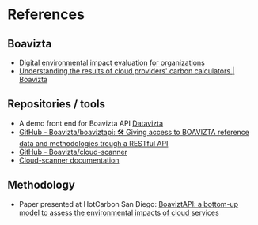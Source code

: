 # References

## Boavizta

- [Digital environmental impact evaluation for organizations](https://boavizta.org/en)
- [Understanding the results of cloud providers' carbon calculators | Boavizta](https://boavizta.org/en/blog/calculettes-carbone-clouds-providers)

## Repositories / tools

- A demo front end for Boavizta API [Datavizta](https://dataviz.boavizta.org/cloudimpact)
- [GitHub - Boavizta/boaviztapi: 🛠 Giving access to BOAVIZTA reference data and methodologies trough a RESTful API](https://github.com/Boavizta/boaviztapi)
- [GitHub - Boavizta/cloud-scanner](https://github.com/Boavizta/cloud-scanner/)
- [Cloud-scanner documentation](https://boavizta.github.io/cloud-scanner/)

## Methodology

- Paper presented at HotCarbon San Diego: [BoaviztAPI: a bottom-up model to assess the environmental impacts of cloud services](https://hal-lara.archives-ouvertes.fr/IMT-BS/hal-04621947v1)